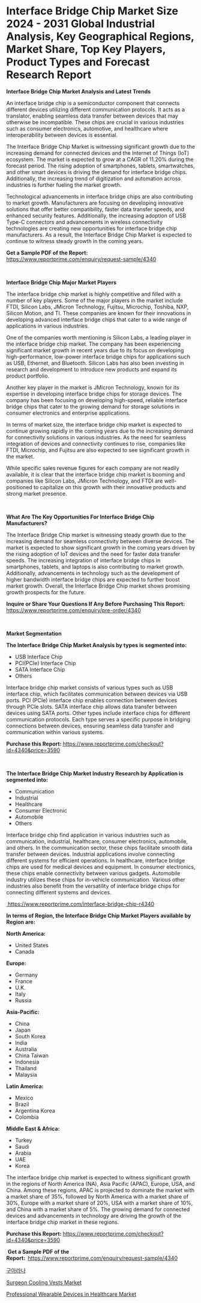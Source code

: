 <p><h1>Interface Bridge Chip Market Size 2024 - 2031 Global Industrial Analysis, Key Geographical Regions, Market Share, Top Key Players, Product Types and Forecast Research Report</h1></p><p><strong>Interface Bridge Chip Market Analysis and Latest Trends</strong></p>
<p><p>An interface bridge chip is a semiconductor component that connects different devices utilizing different communication protocols. It acts as a translator, enabling seamless data transfer between devices that may otherwise be incompatible. These chips are crucial in various industries such as consumer electronics, automotive, and healthcare where interoperability between devices is essential.</p><p>The Interface Bridge Chip Market is witnessing significant growth due to the increasing demand for connected devices and the Internet of Things (IoT) ecosystem. The market is expected to grow at a CAGR of 11.20% during the forecast period. The rising adoption of smartphones, tablets, smartwatches, and other smart devices is driving the demand for interface bridge chips. Additionally, the increasing trend of digitization and automation across industries is further fueling the market growth.</p><p>Technological advancements in interface bridge chips are also contributing to market growth. Manufacturers are focusing on developing innovative solutions that offer better compatibility, faster data transfer speeds, and enhanced security features. Additionally, the increasing adoption of USB Type-C connectors and advancements in wireless connectivity technologies are creating new opportunities for interface bridge chip manufacturers. As a result, the Interface Bridge Chip Market is expected to continue to witness steady growth in the coming years.</p></p>
<p><strong>Get a Sample PDF of the Report:&nbsp;</strong> <a href="https://www.reportprime.com/enquiry/request-sample/4340">https://www.reportprime.com/enquiry/request-sample/4340</a></p>
<p>&nbsp;</p>
<p><strong>Interface Bridge Chip Major Market Players</strong></p>
<p><p>The interface bridge chip market is highly competitive and filled with a number of key players. Some of the major players in the market include FTDI, Silicon Labs, JMicron Technology, Fujitsu, Microchip, Toshiba, NXP, Silicon Motion, and TI. These companies are known for their innovations in developing advanced interface bridge chips that cater to a wide range of applications in various industries.</p><p>One of the companies worth mentioning is Silicon Labs, a leading player in the interface bridge chip market. The company has been experiencing significant market growth in recent years due to its focus on developing high-performance, low-power interface bridge chips for applications such as USB, Ethernet, and Bluetooth. Silicon Labs has also been investing in research and development to introduce new products and expand its product portfolio.</p><p>Another key player in the market is JMicron Technology, known for its expertise in developing interface bridge chips for storage devices. The company has been focusing on developing high-speed, reliable interface bridge chips that cater to the growing demand for storage solutions in consumer electronics and enterprise applications.</p><p>In terms of market size, the interface bridge chip market is expected to continue growing rapidly in the coming years due to the increasing demand for connectivity solutions in various industries. As the need for seamless integration of devices and connectivity continues to rise, companies like FTDI, Microchip, and Fujitsu are also expected to see significant growth in the market.</p><p>While specific sales revenue figures for each company are not readily available, it is clear that the interface bridge chip market is booming and companies like Silicon Labs, JMicron Technology, and FTDI are well-positioned to capitalize on this growth with their innovative products and strong market presence.</p></p>
<p>&nbsp;</p>
<p><strong>What Are The Key Opportunities For Interface Bridge Chip Manufacturers?</strong></p>
<p><p>The Interface Bridge Chip market is witnessing steady growth due to the increasing demand for seamless connectivity between diverse devices. The market is expected to show significant growth in the coming years driven by the rising adoption of IoT devices and the need for faster data transfer speeds. The increasing integration of interface bridge chips in smartphones, tablets, and laptops is also contributing to market growth. Additionally, advancements in technology such as the development of higher bandwidth interface bridge chips are expected to further boost market growth. Overall, the Interface Bridge Chip market shows promising growth prospects for the future.</p></p>
<p><strong>Inquire or Share Your Questions If Any Before Purchasing This Report:</strong> <a href="https://www.reportprime.com/enquiry/pre-order/4340">https://www.reportprime.com/enquiry/pre-order/4340</a></p>
<p>&nbsp;</p>
<p><strong>Market Segmentation</strong></p>
<p><strong>The Interface Bridge Chip Market Analysis by types is segmented into:</strong></p>
<p><ul><li>USB Interface Chip</li><li>PCI(PCIe) Interface Chip</li><li>SATA Interface Chip</li><li>Others</li></ul></p>
<p><p>Interface bridge chip market consists of various types such as USB interface chip, which facilitates communication between devices via USB ports. PCI (PCIe) interface chip enables connection between devices through PCIe slots. SATA interface chip allows data transfer between devices using SATA ports. Other types include interface chips for different communication protocols. Each type serves a specific purpose in bridging connections between devices, ensuring seamless data transfer and communication within various systems.</p></p>
<p><strong>Purchase this Report:&nbsp;</strong><a href="https://www.reportprime.com/checkout?id=4340&price=3590">https://www.reportprime.com/checkout?id=4340&price=3590</a></p>
<p>&nbsp;</p>
<p><strong>The Interface Bridge Chip Market Industry Research by Application is segmented into:</strong></p>
<p><ul><li>Communication</li><li>Industrial</li><li>Healthcare</li><li>Consumer Electronic</li><li>Automobile</li><li>Others</li></ul></p>
<p><p>Interface bridge chip find application in various industries such as communication, industrial, healthcare, consumer electronics, automobile, and others. In the communication sector, these chips facilitate smooth data transfer between devices. Industrial applications involve connecting different systems for efficient operations. In healthcare, interface bridge chips are used for medical devices and equipment. In consumer electronics, these chips enable connectivity between various gadgets. Automobile industry utilizes these chips for in-vehicle communication. Various other industries also benefit from the versatility of interface bridge chips for connecting different systems and devices.</p></p>
<p><a href="https://www.reportprime.com/interface-bridge-chip-r4340">&nbsp;https://www.reportprime.com/interface-bridge-chip-r4340</a></p>
<p><strong>In terms of Region, the Interface Bridge Chip Market Players available by Region are:</strong></p>
<p>
    <p> <strong> North America: </strong>
        <ul>
            <li>United States</li>
            <li>Canada</li>
        </ul>
        </p> 
    <p> <strong> Europe: </strong>
        <ul>
            <li>Germany</li>
            <li>France</li>
            <li>U.K.</li>
            <li>Italy</li>
            <li>Russia</li>
        </ul>
        </p> 
    <p> <strong> Asia-Pacific: </strong>
        <ul>
            <li>China</li>
            <li>Japan</li>
            <li>South Korea</li>
            <li>India</li>
            <li>Australia</li>
            <li>China Taiwan</li>
            <li>Indonesia</li>
            <li>Thailand</li>
            <li>Malaysia</li>
        </ul>
        </p> 
    <p> <strong> Latin America: </strong>
        <ul>
            <li>Mexico</li>
            <li>Brazil</li>
            <li>Argentina Korea</li>
            <li>Colombia</li>
        </ul>
        </p> 
    <p> <strong> Middle East & Africa: </strong>
        <ul>
            <li>Turkey</li>
            <li>Saudi</li>
            <li>Arabia</li>
            <li>UAE</li>
            <li>Korea</li>
        </ul>
    </p>
    </p>
<p><p>The interface bridge chip market is expected to witness significant growth in the regions of North America (NA), Asia Pacific (APAC), Europe, USA, and China. Among these regions, APAC is projected to dominate the market with a market share of 35%, followed by North America with a market share of 30%, Europe with a market share of 20%, USA with a market share of 10%, and China with a market share of 5%. The growing demand for connected devices and advancements in technology are driving the growth of the interface bridge chip market in these regions.</p></p>
<p><strong>Purchase this Report: </strong><a href="https://www.reportprime.com/checkout?id=4340&price=3590">https://www.reportprime.com/checkout?id=4340&price=3590</a></p>
<p>&nbsp;<strong>Get a Sample PDF of the Report:&nbsp;&nbsp;</strong><a href="https://www.reportprime.com/enquiry/request-sample/4340">https://www.reportprime.com/enquiry/request-sample/4340</a></p>
<p><strong></strong></p>
<p><p><a href="https://github.com/mdmazharulnwr786/Market-Research-Report-List-1/blob/main/788960052524.md">구아라나</a></p><p><a href="https://issuu.com/reportprime-2/docs/surgeon-cooling-vests-market-size-2030.pptx">Surgeon Cooling Vests Market</a></p><p><a href="https://issuu.com/reportprime-2/docs/professional-wearable-devices-in-healthcare-market">Professional Wearable Devices in Healthcare Market</a></p></p>